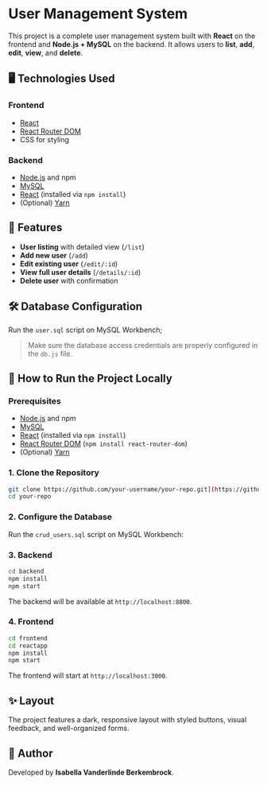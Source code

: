 # User Management System

This project is a complete user management system built with **React** on the frontend and **Node.js + MySQL** on the backend. It allows users to **list**, **add**, **edit**, **view**, and **delete**.

## 🖥️ Technologies Used

### Frontend

* [React](https://reactjs.org/)
* [React Router DOM](https://reactrouter.com/)
* CSS for styling

### Backend

* [Node.js](https://nodejs.org/) and npm
* [MySQL](https://www.mysql.com/)
* [React](https://reactjs.org/) (installed via `npm install`)
* (Optional) [Yarn](https://yarnpkg.com/)

## 🚀 Features

* **User listing** with detailed view (`/list`)
* **Add new user** (`/add`)
* **Edit existing user** (`/edit/:id`)
* **View full user details** (`/details/:id`)
* **Delete user** with confirmation

## 🛠️ Database Configuration

Run the `user.sql` script on MySQL Workbench;

> Make sure the database access credentials are properly configured in the `db.js` file.

## 🚀 How to Run the Project Locally

### Prerequisites

* [Node.js](https://nodejs.org/) and npm
* [MySQL](https://www.mysql.com/)
* [React](https://reactjs.org/) (installed via `npm install`)
* [React Router DOM](https://reactrouter.com/) (`npm install react-router-dom`)
* (Optional) [Yarn](https://yarnpkg.com/)

### 1. Clone the Repository

```bash
git clone https://github.com/your-username/your-repo.git](https://github.com/isabella1709/User-management-app.git
cd your-repo
```

### 2. Configure the Database

Run the `crud_users.sql` script on MySQL Workbench:

### 3. Backend

```bash
cd backend
npm install
npm start
```

The backend will be available at `http://localhost:8800`.

### 4. Frontend

```bash
cd frontend
cd reactapp
npm install
npm start
```

The frontend will start at `http://localhost:3000`.

## ✨ Layout

The project features a dark, responsive layout with styled buttons, visual feedback, and well-organized forms.

## 👤 Author

Developed by **Isabella Vanderlinde Berkembrock**.
